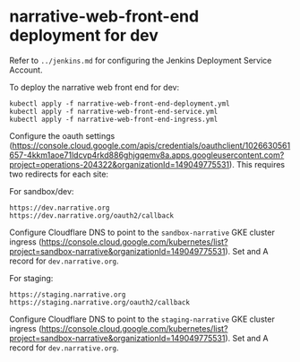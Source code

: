 # narrative-web-front-end deployment for dev

Refer to `../jenkins.md` for configuring the Jenkins Deployment Service Account.

To deploy the narrative web front end for dev:

```
kubectl apply -f narrative-web-front-end-deployment.yml
kubectl apply -f narrative-web-front-end-service.yml
kubectl apply -f narrative-web-front-end-ingress.yml
```

Configure the oauth settings (<https://console.cloud.google.com/apis/credentials/oauthclient/1026630561657-4kkm1aoe71ldcvp4rkd886ghjgqemv8a.apps.googleusercontent.com?project=operations-204322&organizationId=149049775531>). This requires two redirects for each site:

For sandbox/dev:
```
https://dev.narrative.org
https://dev.narrative.org/oauth2/callback
```
Configure Cloudflare DNS to point to the `sandbox-narrative` GKE cluster ingress (<https://console.cloud.google.com/kubernetes/list?project=sandbox-narrative&organizationId=149049775531>). Set and A record for `dev.narrative.org`. 


For staging:
```
https://staging.narrative.org
https://staging.narrative.org/oauth2/callback
```
Configure Cloudflare DNS to point to the `staging-narrative` GKE cluster ingress (<https://console.cloud.google.com/kubernetes/list?project=sandbox-narrative&organizationId=149049775531>). Set and A record for `dev.narrative.org`. 

